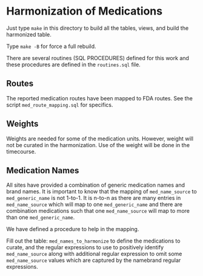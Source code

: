 # Harmonization of Medications

Just type `make` in this directory to build all the tables, views, and build the
harmonized table.

Type `make -B` for force a full rebuild.

There are several routines (SQL PROCEDURES) defined for this work and these
procedures are defined in the `routines.sql` file.

## Routes
The reported medication routes have been mapped to FDA routes.  See the script
`med_route_mapping.sql` for specifics.

## Weights
Weights are needed for some of the medication units.  However, weight will not
be curated in the harmonization.  Use of the weight will be done in the
timecourse.


## Medication Names
All sites have provided a combination of generic medication names and brand
names.  It is important to know that the mapping of `med_name_source` to
`med_generic_name` is not 1-to-1. It is n-to-n as there are many entries in
`med_name_source` which will map to one `med_generic_name` and there are
combination medications such that one `med_name_source` will map to more than
one `med_generic_name`.

We have defined a procedure to help in the mapping.

Fill out the table: `med_names_to_harmonize` to define the medications to
curate, and the regular expressions to use to positively identify
`med_name_source` along with additional regular expression to omit some
`med_name_source` values which are captured by the namebrand regular
expressions.
